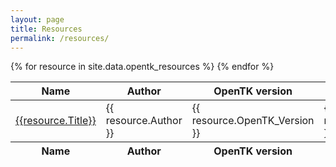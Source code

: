 ```yaml
---
layout: page
title: Resources
permalink: /resources/
---
```


<!-- scripts/styles -->
<script src="//code.jquery.com/jquery-1.12.3.js"></script>
<script src="https://cdn.datatables.net/1.10.12/js/jquery.dataTables.min.js"></script>
<link rel="stylesheet" type="text/css" href="https://cdn.datatables.net/1.10.12/css/jquery.dataTables.min.css">
<script>
$(document).ready(
	function(){
		$('#resourceTable').DataTable();
	}
);
</script>

<!-- Content -->
<table id="resourceTable" class="display" cellspacing="0" width="100%">
	<thead>
		<tr>
			<th>Name</th>
			<th>Author</th>
			<th>OpenTK version</th>
			<th>OpenGL version</th>
			<th>Type</th>
		</tr>
	</thead>
	<tfoot>
		<tr>
			<th>Name</th>
			<th>Author</th>
			<th>OpenTK version</th>
			<th>OpenGL version</th>
			<th>Type</th>
		</tr>
	</tfoot>
	<tbody>
		{% for resource in site.data.opentk_resources %}
		<tr>
			<td><a href="http://web.archive.org/web/20160614023935/{{resource.Location}}">{{resource.Title}}</a></td>
			<td>{{ resource.Author }}</td>
			<td>{{ resource.OpenTK_Version }}</td>
			<td>{{ resource.OpenGL_Version }}</td>
			<td>{{ resource.Type }}</td>
		</tr>
		{% endfor %}
	</tbody>
</table>
